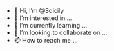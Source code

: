 - 👋 Hi, I’m @Scicily
- 👀 I’m interested in ...
- 🌱 I’m currently learning ...
- 💞️ I’m looking to collaborate on ...
- 📫 How to reach me ...

<!---
Scicily/Scicily is a ✨ special ✨ repository because its `README.md` (this file) appears on your GitHub profile.
You can click the Preview link to take a look at your changes.
--->
